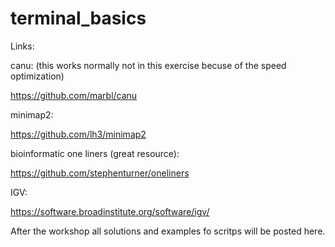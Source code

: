 # terminal_basics

Links:

canu: (this works normally not in this exercise becuse of the speed optimization)

https://github.com/marbl/canu

minimap2:

https://github.com/lh3/minimap2

bioinformatic one liners (great resource):

https://github.com/stephenturner/oneliners

IGV:

https://software.broadinstitute.org/software/igv/


After the workshop all solutions and examples fo scritps will be posted here.

